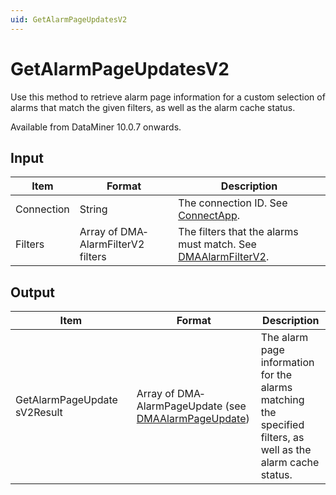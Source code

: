 ```yaml
---
uid: GetAlarmPageUpdatesV2
---
```


# GetAlarmPageUpdatesV2

Use this method to retrieve alarm page information for a custom selection of alarms that match the given filters, as well as the alarm cache status.

Available from DataMiner 10.0.7 onwards.

## Input

| Item | Format | Description |
|--|--|--|
| Connection | String | The connection ID. See [ConnectApp](xref:ConnectApp). |
| Filters | Array of DMA­AlarmFilterV2 filters | The filters that the alarms must match. See [DMAAlarmFilterV2](xref:DMAAlarmFilterV2). |

## Output

| Item                         | Format                                                                                                  | Description                                                                                                  |
|------------------------------|---------------------------------------------------------------------------------------------------------|--------------------------------------------------------------------------------------------------------------|
| GetAlarmPageUpdates­V2Result | Array of DMA­AlarmPageUpdate (see [DMAAlarmPageUpdate](xref:DMAAlarmPageUpdate)) | The alarm page information for the alarms matching the specified filters, as well as the alarm cache status. |

